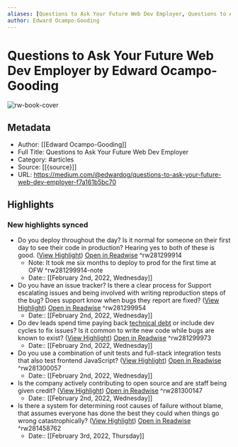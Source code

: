 ```yaml
---
aliases: [Questions to Ask Your Future Web Dev Employer, Questions to Ask Your Future Web Dev Employer]
author: Edward Ocampo-Gooding
---
```

# Questions to Ask Your Future Web Dev Employer by Edward Ocampo-Gooding

![rw-book-cover](https://readwise-assets.s3.amazonaws.com/static/images/article0.00998d930354.png)

## Metadata
- Author: [[Edward Ocampo-Gooding]]
- Full Title: Questions to Ask Your Future Web Dev Employer
- Category: #articles
- Source: [[{source}]]
- URL: https://medium.com/@edwardog/questions-to-ask-your-future-web-dev-employer-f7a161b5bc70

## Highlights
### New highlights synced
- Do you deploy throughout the day? Is it normal for someone on their first day to see their code in production? Hearing yes to both of these is good. ([View Highlight](https://read.readwise.io/read/01ftxvb6dbg523537yfgt990ry)) [Open in Readwise](https://readwise.io/open/281299914) ^rw281299914
    - Note: It took me six months to deploy to prod for the first time at OFW ^rw281299914-note
    - Date:: [[February 2nd, 2022, Wednesday]]
- Do you have an issue tracker? Is there a clear process for Support escalating issues and being involved with writing reproduction steps of the bug? Does support know when bugs they report are fixed? ([View Highlight](https://read.readwise.io/read/01ftxvct7pkgvqgedzwjxffw8b)) [Open in Readwise](https://readwise.io/open/281299954) ^rw281299954
    - Date:: [[February 2nd, 2022, Wednesday]]
- Do dev leads spend time paying back [technical debt](http://martinfowler.com/bliki/TechnicalDebt.html) or include dev cycles to fix issues? Is it common to write new code while bugs are known to exist? ([View Highlight](https://read.readwise.io/read/01ftxvd9wrj23vejs854bgvz1v)) [Open in Readwise](https://readwise.io/open/281299973) ^rw281299973
    - Date:: [[February 2nd, 2022, Wednesday]]
- Do you use a combination of unit tests and full-stack integration tests that also test frontend JavaScript? ([View Highlight](https://read.readwise.io/read/01ftxvfzc16y4c1hyymvpjxvsv)) [Open in Readwise](https://readwise.io/open/281300057) ^rw281300057
    - Date:: [[February 2nd, 2022, Wednesday]]
- Is the company actively contributing to open source and are staff being given credit? ([View Highlight](https://read.readwise.io/read/01ftxvjpbynq3xzbtndcz26h2c)) [Open in Readwise](https://readwise.io/open/281300147) ^rw281300147
    - Date:: [[February 2nd, 2022, Wednesday]]
- Is there a system for determining root causes of failure without blame, that assumes everyone has done the best they could when things go wrong catastrophically? ([View Highlight](https://read.readwise.io/read/01ftysnjwkvveeagdgysjy7e2m)) [Open in Readwise](https://readwise.io/open/281458762) ^rw281458762
    - Date:: [[February 3rd, 2022, Thursday]]
